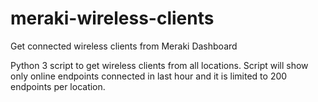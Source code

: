 # meraki-wireless-clients
Get connected wireless clients from Meraki Dashboard

Python 3 script to get wireless clients from all locations.
Script will show only online endpoints connected in last hour and it is limited to 200 endpoints per location.
